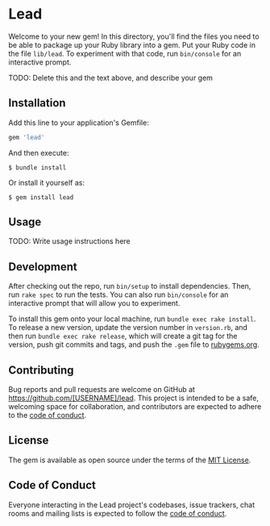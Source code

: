 # Lead

Welcome to your new gem! In this directory, you'll find the files you need to be able to package up your Ruby library into a gem. Put your Ruby code in the file `lib/lead`. To experiment with that code, run `bin/console` for an interactive prompt.

TODO: Delete this and the text above, and describe your gem

## Installation

Add this line to your application's Gemfile:

```ruby
gem 'lead'
```

And then execute:

    $ bundle install

Or install it yourself as:

    $ gem install lead

## Usage

TODO: Write usage instructions here

## Development

After checking out the repo, run `bin/setup` to install dependencies. Then, run `rake spec` to run the tests. You can also run `bin/console` for an interactive prompt that will allow you to experiment.

To install this gem onto your local machine, run `bundle exec rake install`. To release a new version, update the version number in `version.rb`, and then run `bundle exec rake release`, which will create a git tag for the version, push git commits and tags, and push the `.gem` file to [rubygems.org](https://rubygems.org).

## Contributing

Bug reports and pull requests are welcome on GitHub at https://github.com/[USERNAME]/lead. This project is intended to be a safe, welcoming space for collaboration, and contributors are expected to adhere to the [code of conduct](https://github.com/[USERNAME]/lead/blob/master/CODE_OF_CONDUCT.md).


## License

The gem is available as open source under the terms of the [MIT License](https://opensource.org/licenses/MIT).

## Code of Conduct

Everyone interacting in the Lead project's codebases, issue trackers, chat rooms and mailing lists is expected to follow the [code of conduct](https://github.com/[USERNAME]/lead/blob/master/CODE_OF_CONDUCT.md).
